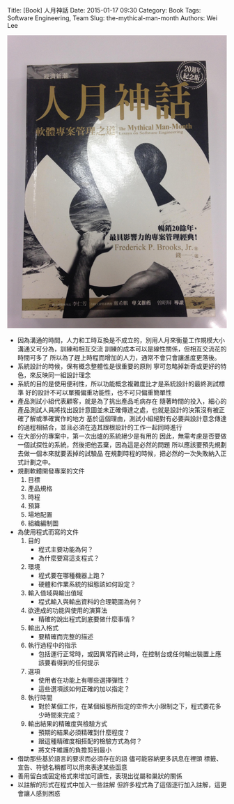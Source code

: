 Title: [Book] 人月神話
Date: 2015-01-17 09:30
Category: Book
Tags: Software Engineering, Team
Slug: the-mythical-man-month
Authors: Wei Lee

![人月神話](/images/books/the-mythical-man-month.jpg)

<!--more-->

- 因為溝通的時間，人力和工時互換是不成立的，別用人月來衡量工作規模大小
  溝通又可分為，訓練和相互交流
  訓練的成本可以是線性關係，但相互交流花的時間可多了
  所以為了趕上時程而增加的人力，通常不會只會讓進度更落後。
- 系統設計的時候，保有概念整體性是很重要的原則
  寧可忽略掉新奇或更好的特色，來反映同一組設計理念
- 系統的目的是使用便利性，所以功能概念複雜度比才是系統設計的最終測試標準
  好的設計不可以單獨偏重功能性，也不可只偏重簡單性
- 產品測試小組代表顧客，就是為了挑出產品毛病存在
  隨著時間的投入，細心的產品測試人員將找出設計意圖並未正確傳達之處，也就是設計的決策沒有被正確了解或準確實作的地方
  基於這個理由，測試小組絕對有必要與設計意念傳達的過程相結合，並且必須在造其跟根設計的工作一起同時進行
- 在大部分的專案中，第一次出爐的系統絕少是有用的
  因此，無需考慮是否要做一個試探性的系統，然後把他丟棄，因為這是必然的問題
  所以應該要預先規劃去做一個本來就要丟掉的試驗品
  在規劃時程的時候，把必然的一次失敗納入正式計劃之中。
- 規劃軟體開發專案的文件
    1. 目標
    2. 產品規格
    3. 時程
    4. 預算
    5. 場地配置
    6. 組織編制圖
- 為使用程式而寫的文件
    1. 目的
        - 程式主要功能為何？
        - 為什麼要寫這支程式？
    2. 環境
        - 程式要在哪種機器上跑？
        - 硬體和作業系統的組態該如何設定？
    3. 輸入值域與輸出值域
        - 程式輸入與輸出資料的合理範圍為何？
    4. 欲達成的功能與使用的演算法
        - 精確的說出程式到底要做什麼事情 ?
    5. 輸出入格式
        - 要精確而完整的描述
    6. 執行過程中的指示
        - 包括運行正常時，或因異常而終止時，在控制台或任何輸出裝置上應該要看得到的任何提示
    7. 選項
        - 使用者在功能上有哪些選擇彈性？
        - 這些選項該如何正確的加以指定？
    8. 執行時間
        - 對於某個工作，在某個組態所指定的空件大小限制之下，程式要花多少時間來完成？
    9. 輸出結果的精確度與檢驗方式
        - 預期的結果必須精確到什麼程度？
        - 跟這種精確度相搭配的檢驗方式為何？
        - 將文件維護的負擔剪到最小
- 借助那些基於語言的要求而必須存在的語
  儘可能容納更多訊息在裡頭
  標籤、宣告、符號名稱都可以用來表達某些函意
- 善用留白或固定格式來增加可讀性，表現出從屬和巢狀的關係
- 以註解的形式在程式中加入一些註解
  但許多程式為了這個逐行加入註解，這更會讓人感到困惑
